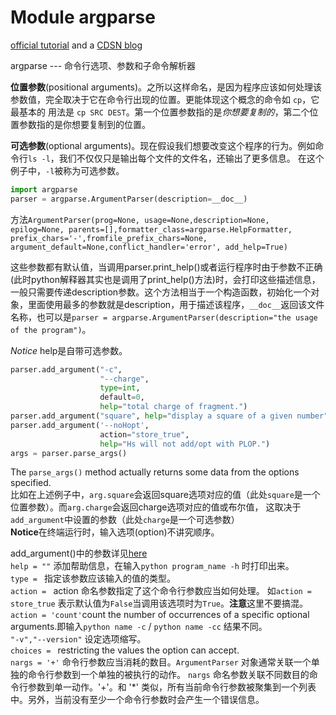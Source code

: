 # Module argparse
[official tutorial](https://docs.python.org/zh-cn/3.7/library/argparse.html) and a [CDSN blog](https://blog.csdn.net/Sunshine_in_Moon/article/details/51332931)  

argparse --- 命令行选项、参数和子命令解析器  

**位置参数**(positional arguments)。之所以这样命名，是因为程序应该如何处理该参数值，完全取决于它在命令行出现的位置。更能体现这个概念的命令如 `cp`，它最基本的
用法是 `cp SRC DEST`。第一个位置参数指的是*你想要复制的*，第二个位置参数指的是你想要复制到的位置。  

**可选参数**(optional arguments)。现在假设我们想要改变这个程序的行为。例如命令行`ls -l`，我们不仅仅只是输出每个文件的文件名，还输出了更多信息。
在这个例子中，`-l`被称为可选参数。

```python
import argparse
parser = argparse.ArgumentParser(description=__doc__)
```
方法`ArgumentParser(prog=None, usage=None,description=None, epilog=None, parents=[],formatter_class=argparse.HelpFormatter, prefix_chars='-',fromfile_prefix_chars=None, argument_default=None,conflict_handler='error', add_help=True)`  

这些参数都有默认值，当调用parser.print_help()或者运行程序时由于参数不正确(此时python解释器其实也是调用了print_help()方法)时，会打印这些描述信息，一般只需要传递description参数。这个方法相当于一个构造函数，初始化一个对象，里面使用最多的参数就是description，用于描述该程序，`__doc__`返回该文件名称，也可以是`parser = argparse.ArgumentParser(description="the usage of the program")`。 

*Notice*  help是自带可选参数。
```python
parser.add_argument("-c",
                    "--charge",
                    type=int,
                    default=0,
                    help="total charge of fragment.")
parser.add_argument("square", help="display a square of a given number",type=int)
parser.add_argument('--noHopt',
                    action="store_true",
                    help="Hs will not add/opt with PLOP.")
args = parser.parse_args()
```
The `parse_args()` method actually returns some data from the options specified.  
比如在上述例子中，`arg.square`会返回square选项对应的值（此处`square`是一个位置参数）。而`arg.charge`会返回charge选项对应的值或布尔值，
这取决于`add_argument`中设置的参数（此处`charge`是一个可选参数）  
**Notice**在终端运行时，输入选项(option)不讲究顺序。  

add_argument()中的参数详见[here](https://docs.python.org/zh-cn/3.7/library/argparse.html#the-add-argument-method)  
`help = ""` 添加帮助信息，在输入`python program_name -h` 时打印出来。  
 `type = ` 指定该参数应该输入的值的类型。  
 `action = ` action 命名参数指定了这个命令行参数应当如何处理。
 如`action = store_true` 表示默认值为`False`当调用该选项时为`True`。**注意**这里不要搞混。`action = 'count'`count the number of occurrences of a specific optional arguments.即输入`python name -c` / `python name -cc` 结果不同。  
 `"-v","--version"` 设定选项缩写。  
 `choices = ` restricting the values the option can accept.    
 `nargs = '+'`  命令行参数应当消耗的数目。`ArgumentParser` 对象通常关联一个单独的命令行参数到一个单独的被执行的动作。 `nargs` 命名参数关联不同数目的命令行参数到单一动作。'+'。和 '\*' 类似，所有当前命令行参数被聚集到一个列表中。另外，当前没有至少一个命令行参数时会产生一个错误信息。  
 
 
